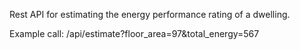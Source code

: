 Rest API for estimating the energy performance rating of a dwelling.

Example call:
/api/estimate?floor_area=97&total_energy=567